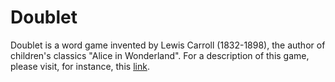 # Doublet

Doublet is a word game invented by Lewis Carroll (1832-1898), the
author of children's classics "Alice in Wonderland". For a description
of this game, please visit, for instance, this
[link](http://www.logicville.com/doublets.htm).


